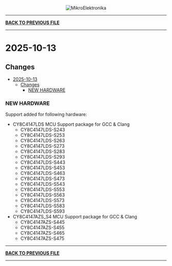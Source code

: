 <p align="center">
  <img src="http://www.mikroe.com/img/designs/beta/logo_small.png?raw=true" alt="MikroElektronika"/>
</p>

---

**[BACK TO PREVIOUS FILE](../changelog.md)**

---

# 2025-10-13

## Changes

- [2025-10-13](#2025-10-13)
  - [Changes](#changes)
    - [NEW HARDWARE](#new-hardware)

### NEW HARDWARE

Support added for following hardware:

+ CY8C4147LDS MCU Support package for GCC & Clang
  + CY8C4147LDS-S243
  + CY8C4147LDS-S253
  + CY8C4147LDS-S263
  + CY8C4147LDS-S273
  + CY8C4147LDS-S283
  + CY8C4147LDS-S293
  + CY8C4147LDS-S443
  + CY8C4147LDS-S453
  + CY8C4147LDS-S463
  + CY8C4147LDS-S473
  + CY8C4147LDS-S543
  + CY8C4147LDS-S553
  + CY8C4147LDS-S563
  + CY8C4147LDS-S573
  + CY8C4147LDS-S583
  + CY8C4147LDS-S593
+ CY8C4147AZS_S4 MCU Support package for GCC & Clang
  + CY8C4147AZS-S445
  + CY8C4147AZS-S455
  + CY8C4147AZS-S465
  + CY8C4147AZS-S475

---

**[BACK TO PREVIOUS FILE](../changelog.md)**

---
